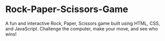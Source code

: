 # Rock-Paper-Scissors-Game
A fun and interactive Rock, Paper, Scissors game built using HTML, CSS, and JavaScript. Challenge the computer, make your move, and see who wins!
